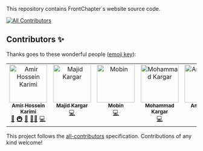 This repository contains FrontChapter`s website source code.

<!-- ALL-CONTRIBUTORS-BADGE:START - Do not remove or modify this section -->
[![All Contributors](https://img.shields.io/badge/all_contributors-6-orange.svg?style=flat-square)](#contributors-)
<!-- ALL-CONTRIBUTORS-BADGE:END -->

## Contributors ✨

Thanks goes to these wonderful people
([emoji key](https://allcontributors.org/docs/en/emoji-key)):

<!-- ALL-CONTRIBUTORS-LIST:START - Do not remove or modify this section -->
<!-- prettier-ignore-start -->
<!-- markdownlint-disable -->
<table>
  <tbody>
    <tr>
      <td align="center" valign="top" width="14.28%"><a href="https://github.com/AmirHosseinKarimi"><img src="https://avatars.githubusercontent.com/u/17345129?v=4?s=100" width="100px;" alt="Amir Hossein Karimi"/><br /><sub><b>Amir Hossein Karimi</b></sub></a><br /><a href="#projectManagement-AmirHosseinKarimi" title="Project Management">📆</a> <a href="#infra-AmirHosseinKarimi" title="Infrastructure (Hosting, Build-Tools, etc)">🚇</a> <a href="#maintenance-AmirHosseinKarimi" title="Maintenance">🚧</a> <a href="#mentoring-AmirHosseinKarimi" title="Mentoring">🧑‍🏫</a> <a href="#code-AmirHosseinKarimi" title="Code">💻</a></td>
      <td align="center" valign="top" width="14.28%"><a href="https://majidkargar.ir"><img src="https://avatars.githubusercontent.com/u/52089654?v=4?s=100" width="100px;" alt="Majid Kargar"/><br /><sub><b>Majid Kargar</b></sub></a><br /><a href="#code-fulcain" title="Code">💻</a></td>
      <td align="center" valign="top" width="14.28%"><a href="https://github.com/Bravemobin"><img src="https://avatars.githubusercontent.com/u/77383003?v=4?s=100" width="100px;" alt="Mobin"/><br /><sub><b>Mobin</b></sub></a><br /><a href="#code-Bravemobin" title="Code">💻</a></td>
      <td align="center" valign="top" width="14.28%"><a href="https://dofxo.ir"><img src="https://avatars.githubusercontent.com/u/57566624?v=4?s=100" width="100px;" alt="Mohammad Kargar"/><br /><sub><b>Mohammad Kargar</b></sub></a><br /><a href="#code-dofxo" title="Code">💻</a></td>
      <td align="center" valign="top" width="14.28%"><a href="https://github.com/realamirshad"><img src="https://avatars.githubusercontent.com/u/58217619?v=4?s=100" width="100px;" alt="Amir Shad"/><br /><sub><b>Amir Shad</b></sub></a><br /><a href="#code-realamirshad" title="Code">💻</a></td>
      <td align="center" valign="top" width="14.28%"><a href="https://www.linkedin.com/in/mahdi-ghorbani1998/"><img src="https://avatars.githubusercontent.com/u/67688553?v=4?s=100" width="100px;" alt="Mahdi-Ghorbani"/><br /><sub><b>Mahdi-Ghorbani</b></sub></a><br /><a href="#code-MahdiGhorbani98" title="Code">💻</a></td>
    </tr>
  </tbody>
</table>

<!-- markdownlint-restore -->
<!-- prettier-ignore-end -->

<!-- ALL-CONTRIBUTORS-LIST:END -->

This project follows the
[all-contributors](https://github.com/all-contributors/all-contributors)
specification. Contributions of any kind welcome!
